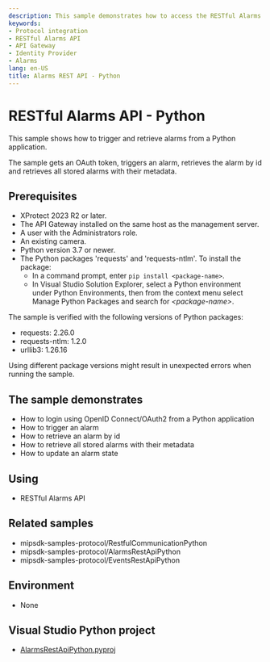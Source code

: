 ```yaml
---
description: This sample demonstrates how to access the RESTful Alarms API through the API Gateway from a Python-based application.
keywords:
- Protocol integration
- RESTful Alarms API
- API Gateway
- Identity Provider
- Alarms
lang: en-US
title: Alarms REST API - Python
---
```


# RESTful Alarms API - Python

This sample shows how to trigger and retrieve alarms from a Python application.

The sample gets an OAuth token, triggers an alarm, retrieves the alarm by id and retrieves all stored alarms with their metadata.

## Prerequisites

- XProtect 2023 R2 or later.
- The API Gateway installed on the same host as the management server.
- A user with the Administrators role.
- An existing camera.
- Python version 3.7 or newer.
- The Python packages 'requests' and 'requests-ntlm'. To install the package:
  - In a command prompt, enter `pip install <package-name>`.
  - In Visual Studio Solution Explorer, select a Python environment under Python Environments, then from the context menu select Manage Python Packages and search for *\<package-name>*.

The sample is verified with the following versions of Python packages:

- requests: 2.26.0
- requests-ntlm: 1.2.0
- urllib3: 1.26.16

Using different package versions might result in unexpected errors when running the sample.

## The sample demonstrates

- How to login using OpenID Connect/OAuth2 from a Python application
- How to trigger an alarm
- How to retrieve an alarm by id
- How to retrieve all stored alarms with their metadata
- How to update an alarm state

## Using

- RESTful Alarms API

## Related samples

- mipsdk-samples-protocol/RestfulCommunicationPython
- mipsdk-samples-protocol/AlarmsRestApiPython
- mipsdk-samples-protocol/EventsRestApiPython

## Environment

- None

## Visual Studio Python project

- [AlarmsRestApiPython.pyproj](javascript:clone('https://github.com/milestonesys/mipsdk-samples-protocol','src/ProtocolSamples.sln');)
